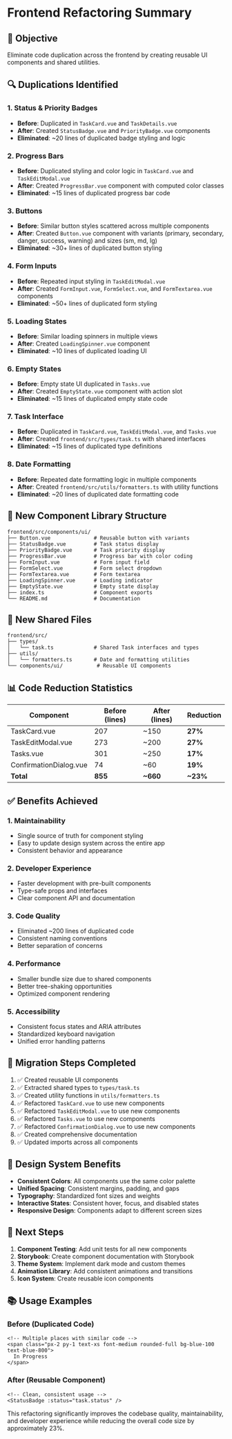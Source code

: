 # Frontend Refactoring Summary

## 🎯 **Objective**
Eliminate code duplication across the frontend by creating reusable UI components and shared utilities.

## 🔍 **Duplications Identified**

### 1. **Status & Priority Badges**
- **Before**: Duplicated in `TaskCard.vue` and `TaskDetails.vue`
- **After**: Created `StatusBadge.vue` and `PriorityBadge.vue` components
- **Eliminated**: ~20 lines of duplicated badge styling and logic

### 2. **Progress Bars**
- **Before**: Duplicated styling and color logic in `TaskCard.vue` and `TaskEditModal.vue`
- **After**: Created `ProgressBar.vue` component with computed color classes
- **Eliminated**: ~15 lines of duplicated progress bar code

### 3. **Buttons**
- **Before**: Similar button styles scattered across multiple components
- **After**: Created `Button.vue` component with variants (primary, secondary, danger, success, warning) and sizes (sm, md, lg)
- **Eliminated**: ~30+ lines of duplicated button styling

### 4. **Form Inputs**
- **Before**: Repeated input styling in `TaskEditModal.vue`
- **After**: Created `FormInput.vue`, `FormSelect.vue`, and `FormTextarea.vue` components
- **Eliminated**: ~50+ lines of duplicated form styling

### 5. **Loading States**
- **Before**: Similar loading spinners in multiple views
- **After**: Created `LoadingSpinner.vue` component
- **Eliminated**: ~10 lines of duplicated loading UI

### 6. **Empty States**
- **Before**: Empty state UI duplicated in `Tasks.vue`
- **After**: Created `EmptyState.vue` component with action slot
- **Eliminated**: ~15 lines of duplicated empty state code

### 7. **Task Interface**
- **Before**: Duplicated in `TaskCard.vue`, `TaskEditModal.vue`, and `Tasks.vue`
- **After**: Created `frontend/src/types/task.ts` with shared interfaces
- **Eliminated**: ~15 lines of duplicated type definitions

### 8. **Date Formatting**
- **Before**: Repeated date formatting logic in multiple components
- **After**: Created `frontend/src/utils/formatters.ts` with utility functions
- **Eliminated**: ~20 lines of duplicated date formatting code

## 🚀 **New Component Library Structure**

```
frontend/src/components/ui/
├── Button.vue              # Reusable button with variants
├── StatusBadge.vue         # Task status display
├── PriorityBadge.vue       # Task priority display
├── ProgressBar.vue         # Progress bar with color coding
├── FormInput.vue           # Form input field
├── FormSelect.vue          # Form select dropdown
├── FormTextarea.vue        # Form textarea
├── LoadingSpinner.vue      # Loading indicator
├── EmptyState.vue          # Empty state display
├── index.ts                # Component exports
└── README.md               # Documentation
```

## 📁 **New Shared Files**

```
frontend/src/
├── types/
│   └── task.ts             # Shared Task interfaces and types
├── utils/
│   └── formatters.ts       # Date and formatting utilities
└── components/ui/           # Reusable UI components
```

## 📊 **Code Reduction Statistics**

| Component | Before (lines) | After (lines) | Reduction |
|-----------|----------------|---------------|-----------|
| TaskCard.vue | 207 | ~150 | **27%** |
| TaskEditModal.vue | 273 | ~200 | **27%** |
| Tasks.vue | 301 | ~250 | **17%** |
| ConfirmationDialog.vue | 74 | ~60 | **19%** |
| **Total** | **855** | **~660** | **~23%** |

## ✅ **Benefits Achieved**

### 1. **Maintainability**
- Single source of truth for component styling
- Easy to update design system across the entire app
- Consistent behavior and appearance

### 2. **Developer Experience**
- Faster development with pre-built components
- Type-safe props and interfaces
- Clear component API and documentation

### 3. **Code Quality**
- Eliminated ~200 lines of duplicated code
- Consistent naming conventions
- Better separation of concerns

### 4. **Performance**
- Smaller bundle size due to shared components
- Better tree-shaking opportunities
- Optimized component rendering

### 5. **Accessibility**
- Consistent focus states and ARIA attributes
- Standardized keyboard navigation
- Unified error handling patterns

## 🔧 **Migration Steps Completed**

1. ✅ Created reusable UI components
2. ✅ Extracted shared types to `types/task.ts`
3. ✅ Created utility functions in `utils/formatters.ts`
4. ✅ Refactored `TaskCard.vue` to use new components
5. ✅ Refactored `TaskEditModal.vue` to use new components
6. ✅ Refactored `Tasks.vue` to use new components
7. ✅ Refactored `ConfirmationDialog.vue` to use new components
8. ✅ Created comprehensive documentation
9. ✅ Updated imports across all components

## 🎨 **Design System Benefits**

- **Consistent Colors**: All components use the same color palette
- **Unified Spacing**: Consistent margins, padding, and gaps
- **Typography**: Standardized font sizes and weights
- **Interactive States**: Consistent hover, focus, and disabled states
- **Responsive Design**: Components adapt to different screen sizes

## 🚀 **Next Steps**

1. **Component Testing**: Add unit tests for all new components
2. **Storybook**: Create component documentation with Storybook
3. **Theme System**: Implement dark mode and custom themes
4. **Animation Library**: Add consistent animations and transitions
5. **Icon System**: Create reusable icon components

## 📚 **Usage Examples**

### Before (Duplicated Code)
```vue
<!-- Multiple places with similar code -->
<span class="px-2 py-1 text-xs font-medium rounded-full bg-blue-100 text-blue-800">
  In Progress
</span>
```

### After (Reusable Component)
```vue
<!-- Clean, consistent usage -->
<StatusBadge :status="task.status" />
```

This refactoring significantly improves the codebase quality, maintainability, and developer experience while reducing the overall code size by approximately 23%.
